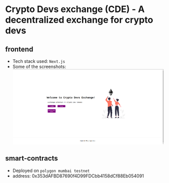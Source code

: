 # Crypto Devs exchange (CDE) - A decentralized exchange for crypto devs

## frontend

- Tech stack used: `Next.js`
- Some of the screenshots:
![img1](./github_assets/img1.png)

## smart-contracts

- Deployed on  `polygon mumbai testnet`
- address: 0x353dAFBD87690f4D99FDCbb4158dCf88Eb054091